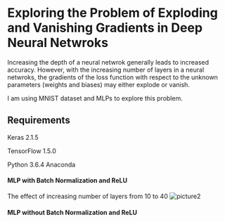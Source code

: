 # Exploring the Problem of Exploding and Vanishing Gradients in Deep Neural Netwroks
Increasing the depth of a neural netwrok generally leads to increased accuracy. However, with the increasing number of layers in a neural netwroks, the gradients of the loss function with respect to the unknown parameters (weights and biases) may either explode or vanish.

I am using MNIST dataset and MLPs to explore this problem.

## Requirements
Keras 2.1.5

TensorFlow 1.5.0

Python 3.6.4 Anaconda


#### MLP with Batch Normalization and ReLU
The effect of increasing number of layers from 10 to 40
![picture2](https://user-images.githubusercontent.com/15803477/38772451-f84e0288-4004-11e8-885e-bf7d9b37aef4.png)

#### MLP without Batch Normalization and ReLU

